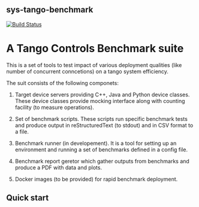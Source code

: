 ## sys-tango-benchmark
[![Build Status](https://travis-ci.org/tango-controls/sys-tango-benchmark.svg?branch=master)](https://travis-ci.org/tango-controls/sys-tango-benchmark)

# A Tango Controls Benchmark suite

This is a set of tools to test impact of various deployment qualities (like number of concurrent conncetions) on a tango system efficiency. 

The suit consists of the following componets:

1. Target device servers providing C++, Java and Python device classes. These device classes provide mocking interface along with counting facility (to measure operations).

2. Set of benchmark scripts. These scripts run specific benchmark tests and produce output in reStructuredText (to stdout) and in CSV format to a file. 

3. Benchmark runner (in developement). It is a tool for setting up an environment and running a set of benchmarks defined in a config file.

4. Benchmark report geretor which gather outputs from benchmarks and produce a PDF with data and plots.

5. Docker images (to be provided) for rapid benchmark deployment.

## Quick start
